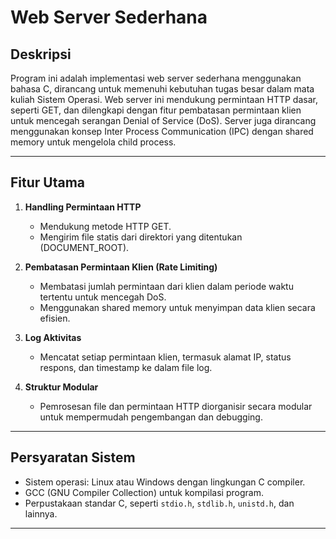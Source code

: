 # Web Server Sederhana

## Deskripsi
Program ini adalah implementasi web server sederhana menggunakan bahasa C, dirancang untuk memenuhi kebutuhan tugas besar dalam mata kuliah Sistem Operasi. Web server ini mendukung permintaan HTTP dasar, seperti GET, dan dilengkapi dengan fitur pembatasan permintaan klien untuk mencegah serangan Denial of Service (DoS). Server juga dirancang menggunakan konsep Inter Process Communication (IPC) dengan shared memory untuk mengelola child process.

---

## Fitur Utama
1. **Handling Permintaan HTTP**
   - Mendukung metode HTTP GET.
   - Mengirim file statis dari direktori yang ditentukan (DOCUMENT_ROOT).

2. **Pembatasan Permintaan Klien (Rate Limiting)**
   - Membatasi jumlah permintaan dari klien dalam periode waktu tertentu untuk mencegah DoS.
   - Menggunakan shared memory untuk menyimpan data klien secara efisien.

3. **Log Aktivitas**
   - Mencatat setiap permintaan klien, termasuk alamat IP, status respons, dan timestamp ke dalam file log.

4. **Struktur Modular**
   - Pemrosesan file dan permintaan HTTP diorganisir secara modular untuk mempermudah pengembangan dan debugging.

---

## Persyaratan Sistem
- Sistem operasi: Linux atau Windows dengan lingkungan C compiler.
- GCC (GNU Compiler Collection) untuk kompilasi program.
- Perpustakaan standar C, seperti `stdio.h`, `stdlib.h`, `unistd.h`, dan lainnya.

---
